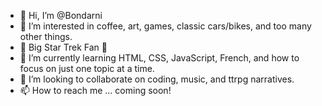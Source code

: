- 👋 Hi, I’m @Bondarni
- 👀 I’m interested in coffee, art, games, classic cars/bikes, and too many other things.
- 🖖 Big Star Trek Fan 🖖
- 🌱 I’m currently learning HTML, CSS, JavaScript, French, and how to focus on just one topic at a time.
- 💞️ I’m looking to collaborate on coding, music, and ttrpg narratives.
- 📫 How to reach me ... coming soon!

<!---
Bondarni/Bondarni is a ✨ special ✨ repository because its `README.md` (this file) appears on your GitHub profile.
You can click the Preview link to take a look at your changes.
--->
